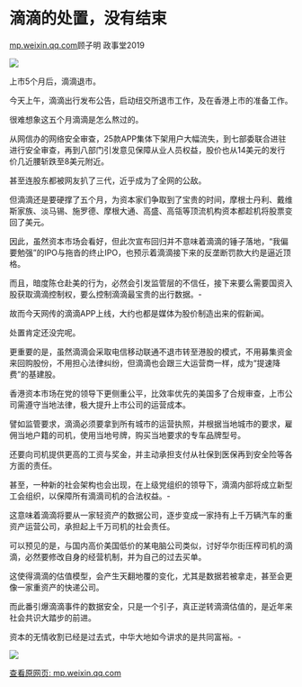 # 滴滴的处置，没有结束

[mp.weixin.qq.com](http://mp.weixin.qq.com/s?__biz=MzAwMzU1ODAwOQ==&mid=2650358090&idx=1&sn=d8ff0c4109efae8d8948363bbff4f3ae&chksm=8334be5cb443374a5aad11e60b9c733c9eaea819371de8e7ac289044cf4d63a5bc3ea38b36f1&mpshare=1&scene=1&srcid=1204FujV25JzKxFzZD6N7jGS&sharer_sharetime=1638578422908&sharer_shareid=b7c991d3cd23094f535ad602a652c37b#rd)顾子明 政事堂2019

![](https://cubox.pro/c/filters:no_upscale()?imageUrl=https%3A%2F%2Fmmbiz.qpic.cn%2Fmmbiz_jpg%2FrxhS23yu8cNuyTSxl5icVlVRXkpW07Xlp1L4eoB8bfTErYo79NT64gyPqkzQHQfichF2BUrG2c5hmcIEAUj9ic4TA%2F640%3Fwx_fmt%3Djpeg)

上市5个月后，滴滴退市。

今天上午，滴滴出行发布公告，启动纽交所退市工作，及在香港上市的准备工作。

很难想象这五个月滴滴是怎么熬过的。

从网信办的网络安全审查，25款APP集体下架用户大幅流失，到七部委联合进驻进行安全审查，再到八部门引发意见保障从业人员权益，股价也从14美元的发行价几近腰斩跌至8美元附近。

甚至连股东都被网友扒了三代，近乎成为了全网的公敌。

但滴滴还是要硬撑了五个月，为资本家们争取到了宝贵的时间，摩根士丹利、戴维斯家族、淡马锡、施罗德、摩根大通、高盛、高瓴等顶流机构资本都趁机将股票变回了美元。

因此，虽然资本市场会看好，但此次宣布回归并不意味着滴滴的锤子落地，“我偏要勉强”的IPO与拖沓的终止IPO，也预示着滴滴接下来的反垄断罚款大约是逼近顶格。

而且，暗度陈仓赴美的行为，必然会引发监管层的不信任，接下来要么需要国资入股获取滴滴控制权，要么控制滴滴最宝贵的出行数据。-

故而今天网传的滴滴APP上线，大约也都是媒体为股价制造出来的假新闻。

处置肯定还没完呢。

更重要的是，虽然滴滴会采取电信移动联通不退市转至港股的模式，不用募集资金来回购股份，不用担心法律纠纷，但滴滴也会跟三大运营商一样，成为“提速降费”的基建股。

香港资本市场在党的领导下更侧重公平，比效率优先的美国多了合规审查，上市公司需遵守当地法律，极大提升上市公司的运营成本。

譬如监管要求，滴滴必须要拿到所有城市的运营执照，并根据当地城市的要求，雇佣当地户籍的司机，使用当地号牌，购买当地要求的专车品牌型号。

还要向司机提供更高的工资与奖金，并主动承担支付从社保到医保再到安全险等各方面的责任。

甚至，一种新的社会架构也会出现，在上级党组织的领导下，滴滴内部将成立新型工会组织，以保障所有滴滴司机的合法权益。-

这意味着滴滴将要从一家轻资产的数据公司，逐步变成一家持有上千万辆汽车的重资产运营公司，承担起上千万司机的社会责任。

可以预见的是，与国内高价美国低价的某电脑公司类似，讨好华尔街压榨司机的滴滴，必然要修改自身的经营机制，并为自己的过去买单。

这使得滴滴的估值模型，会产生天翻地覆的变化，尤其是数据若被拿走，甚至会更像一家重资产的快递公司。

而此番引爆滴滴事件的数据安全，只是一个引子，真正逆转滴滴估值的，是近年来社会共识大踏步的前进。

资本的无情收割已经是过去式，中华大地如今讲求的是共同富裕。-

![](https://cubox.pro/c/filters:no_upscale()?imageUrl=https%3A%2F%2Fmmbiz.qpic.cn%2Fmmbiz_jpg%2FrxhS23yu8cNuyTSxl5icVlVRXkpW07Xlp1JKo6Bva5pqDQUNlDuYLhz1hCDB3XW4CcuIVwjm110P5wvO7kF6bWw%2F640%3Fwx_fmt%3Djpeg)

[查看原网页: mp.weixin.qq.com](http://mp.weixin.qq.com/s?__biz=MzAwMzU1ODAwOQ==&mid=2650358090&idx=1&sn=d8ff0c4109efae8d8948363bbff4f3ae&chksm=8334be5cb443374a5aad11e60b9c733c9eaea819371de8e7ac289044cf4d63a5bc3ea38b36f1&mpshare=1&scene=1&srcid=1204FujV25JzKxFzZD6N7jGS&sharer_sharetime=1638578422908&sharer_shareid=b7c991d3cd23094f535ad602a652c37b#rd)